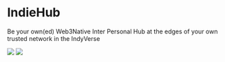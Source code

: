 # IndieHub
Be your own(ed) Web3Native Inter Personal Hub at the edges of your own trusted network in the IndyVerse


![](https://ipfs.runfission.com/ipfs/bafybeieyorz6s6t4mwg3amg4whad4qpso47h47fssdvkcs4jqwvv7cq6e4/p/Icons/IndieHub.png)
![](https://pbs.twimg.com/profile_images/1418084567257391104/VVLjl6rU_400x400.png)



